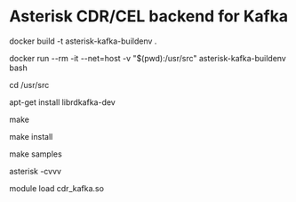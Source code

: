 # Asterisk CDR/CEL backend for Kafka

docker build -t asterisk-kafka-buildenv .

docker run --rm -it --net=host -v "$(pwd):/usr/src" asterisk-kafka-buildenv bash

cd /usr/src

apt-get install librdkafka-dev

make

make install

make samples

asterisk -cvvv

module load cdr_kafka.so


